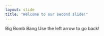 ```yaml
---
layout: slide
title: "Welcome to our second slide!"
---
```

Big Bomb Bang
Use the left arrow to go back!
